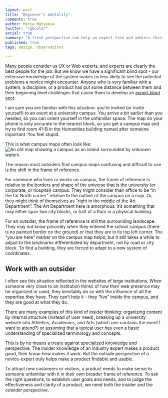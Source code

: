 ```yaml
---
layout: post
title: "Beginner’s mentality"
comments: true
author: Maria Matveeva
twitter: "rgbcolor"
social: true
summary: "A fresh perspective can help an expert find and address their blind spots."
published: true
tags: design, observations

---
```


Many people consider us UX or Web experts, and experts are clearly the best people for the job. But we know we have a significant blind spot - our extensive knowledge of the system makes us less likely to see the potential problems a novice might encounter. Anyone who is very familiar with a system, a discipline, or a product has put some distance between them and their beginning level challenges that cause them to develop an [expert blind spot](http://c4ed.lib.kmutt.ac.th/sites/default/files/HowLearningWorks-Ambrose.pdf).

I am sure you are familiar with this situation: you’re invited (or invite yourself) to an event at a university campus. You arrive a bit earlier than you needed, so you can orient yourself in the unfamiliar space. The map on your phone is only accurate to the nearest block, so you get a campus map and try to find room 41-B in the Humanities building named after someone important. You feel stupid.

This is what campus maps often look like:
![An old map showing a campus as an island surrounded by unknown waters](http://imgur.com/Aulbb3t.jpg)

The reason most outsiders find campus maps confusing and difficult to use is the shift in the frame of reference.

For someone who lives or works on campus, the frame of reference is relative to the borders and shape of the universe that is the university (or corporate, or hospital) campus. They might consider their office to be “in the far North corner” relative to the outline of the campus on a map. Or, they might think of themselves as “right in the middle of the Art Department”. The Art Department here is amorphous: it’s something that may either span two city blocks, or half of a floor in a physical building.

For an outsider, the frame of reference is still the surrounding landscape. They may not know precisely when they entered the school campus (there is no painted border on the ground) or that they are in its top left corner. The “you are here” marker on the campus map helps, but it still takes a while to adjust to the landmarks differentiated by department, not by road or city block. To find a building, they are forced to adapt to a new system of coordinates.


## Work with an outsider

I often see this situation reflected in the websites of large institutions. When someone very close to an institution thinks of how their web presence may be organized or used, they inevitably do so with the influence of all the expertise they have. They can’t help it - they “live” inside the campus, and they are good at what they do.

There are many examples of this kind of insider thinking: organizing content by internal structure (instead of user need), breaking up a university website into Athletics, Academics, and Arts (which one contains the event I want to attend?) or assuming that a typical user has even a basic understanding of specialized terminology and concepts.

This is by no means a treaty against specialized knowledge and perspective. The insider knowledge of an industry expert makes a product good, their know-how makes it work. But the outside perspective of a novice-expert truly helps make a product findable and usable.

To attract new customers or visitors, a product needs to make sense to someone unfamiliar with it in their own broader frame of reference. To ask the right questions, to establish user goals and needs, and to judge the effectiveness and clarity of a product, we need both the insider and the outsider perspective.
